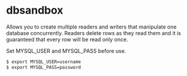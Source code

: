 # dbsandbox

Allows you to create multiple readers and writers that manipulate one database concurrently. Readers delete rows as they read them and it is guaranteed that every row will be read only once.

Set MYSQL_USER and MYSQL_PASS before use.
```sh
$ export MYSQL_USER=username
$ export MYSQL_PASS=password
```
